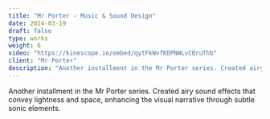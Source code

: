 ```yaml
---
title: "Mr Porter - Music & Sound Design"
date: 2024-03-19
draft: false
type: works
weight: 6
video: "https://kinescope.io/embed/qytFkWvfKDPNWLvCBruThb"
client: "Mr Porter"
description: "Another installment in the Mr Porter series. Created airy sound effects that convey lightness and space, enhancing the visual narrative through subtle sonic elements."
---
```


Another installment in the Mr Porter series. Created airy sound effects that convey lightness and space, enhancing the visual narrative through subtle sonic elements. 
